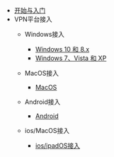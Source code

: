 * [开始与入门]()
* VPN平台接入
  * Windows接入
    * [Windows 10 和 8.x](w10.md)
    * [Windows 7、Vista 和 XP](wxp.md)
 
  * MacOS接入
    * [MacOS](mac.md)
    
  * Android接入
    * [Android](az.md)
  * ios/MacOS接入
    * [ios/ipadOS接入](ios.md)
 
